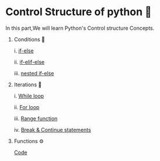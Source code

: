 # Control Structure of python 🔰

In this part,We will learn Python's Control structure Concepts.

1. Conditions 🔀

   i. [if-else](conditions.py)

   ii. [if-elif-else](conditions.py)

   iii. [nested if-else](conditions.py)

2. Iterations 🔄 

    i. [While loop](iterations.py)

    ii. [For loop](iterations.py)

    iii. [Range function](iterations.py)

    iv. [Break & Continue statements](iterations.py)

3. Functions ⚙️

    [Code](functions.py) 


